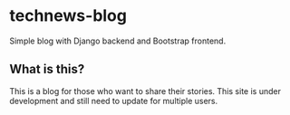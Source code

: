 # technews-blog
Simple blog with Django backend and Bootstrap frontend.

## What is this?
This is a blog for those who want to share their stories. This site is under development and still need to update for multiple users.
